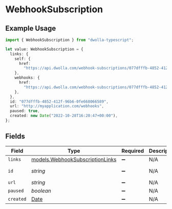 # WebhookSubscription

## Example Usage

```typescript
import { WebhookSubscription } from "dwolla-typescript";

let value: WebhookSubscription = {
  links: {
    self: {
      href:
        "https://api.dwolla.com/webhook-subscriptions/077dfffb-4852-412f-96b6-0fe668066589",
    },
    webhooks: {
      href:
        "https://api.dwolla.com/webhook-subscriptions/077dfffb-4852-412f-96b6-0fe668066589/webhooks",
    },
  },
  id: "077dfffb-4852-412f-96b6-0fe668066589",
  url: "http://myapplication.com/webhooks",
  paused: true,
  created: new Date("2022-10-28T16:20:47+00:00"),
};
```

## Fields

| Field                                                                                         | Type                                                                                          | Required                                                                                      | Description                                                                                   | Example                                                                                       |
| --------------------------------------------------------------------------------------------- | --------------------------------------------------------------------------------------------- | --------------------------------------------------------------------------------------------- | --------------------------------------------------------------------------------------------- | --------------------------------------------------------------------------------------------- |
| `links`                                                                                       | [models.WebhookSubscriptionLinks](../models/webhooksubscriptionlinks.md)                      | :heavy_minus_sign:                                                                            | N/A                                                                                           |                                                                                               |
| `id`                                                                                          | *string*                                                                                      | :heavy_minus_sign:                                                                            | N/A                                                                                           | 077dfffb-4852-412f-96b6-0fe668066589                                                          |
| `url`                                                                                         | *string*                                                                                      | :heavy_minus_sign:                                                                            | N/A                                                                                           | http://myapplication.com/webhooks                                                             |
| `paused`                                                                                      | *boolean*                                                                                     | :heavy_minus_sign:                                                                            | N/A                                                                                           | true                                                                                          |
| `created`                                                                                     | [Date](https://developer.mozilla.org/en-US/docs/Web/JavaScript/Reference/Global_Objects/Date) | :heavy_minus_sign:                                                                            | N/A                                                                                           | 2022-10-28T16:20:47+00:00                                                                     |